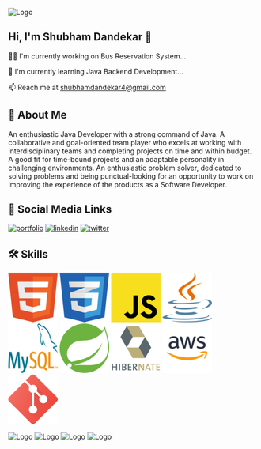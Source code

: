 ![Logo](https://www.careerguide.com/career/wp-content/uploads/2020/03/full-stack-development.gif)

## Hi, I'm Shubham Dandekar 👋

👩‍💻 I'm currently working on Bus Reservation System...

🧠 I'm currently learning Java Backend Development...

📫 Reach me at shubhamdandekar4@gmail.com

## 🚀 About Me

An enthusiastic Java Developer with a strong command of Java.
A collaborative and goal-oriented team player who excels at
working with interdisciplinary teams and completing projects
on time and within budget. A good fit for time-bound projects
and an adaptable personality in challenging environments. An
enthusiastic problem solver, dedicated to solving problems and
being punctual-looking for an opportunity to work on improving
the experience of the products as a Software Developer.

## 🔗 Social Media Links

[![portfolio](https://img.shields.io/badge/my_portfolio-000?style=for-the-badge&logo=ko-fi&logoColor=white)](https://shubham-dandekar.github.io/)
[![linkedin](https://img.shields.io/badge/linkedin-0A66C2?style=for-the-badge&logo=linkedin&logoColor=white)](https://www.linkedin.com/in/shubham-dandekar/)
[![twitter](https://img.shields.io/badge/twitter-1DA1F2?style=for-the-badge&logo=twitter&logoColor=white)](https://twitter.com/)

## 🛠 Skills

<img src="./Logo/html-icon.png" alt="">
<img src="./Logo/css-icon.png" alt="">
<img src="./Logo/javascript-icon.png" alt="">
<img src="./Logo/java-icon.png" alt="">
<img src="./Logo/mysql-icon.png" alt="">
<img src="./Logo/spring-icon.png" alt="">
<img src="./Logo/hibernate-icon.png" alt="">
<img src="./Logo/aws-icon.png" alt="">
<img src="./Logo/git.png" alt="">

![Logo](https://github-readme-stats.vercel.app/api?username=Shubham-Dandekar&theme=default&hide_border=false&include_all_commits=false&count_private=false)
![Logo](https://github-readme-streak-stats.herokuapp.com/?user=Shubham-Dandekar&theme=default&hide_border=false)
![Logo](https://github-readme-stats.vercel.app/api/top-langs/?username=Shubham-Dandekar&card_width=500&theme=default&hide_border=false&include_all_commits=false&count_private=false&layout=compact)
![Logo](https://github-profile-trophy.vercel.app/?username=Shubham-Dandekar&theme=dracula&no-frame=false&no-bg=false&margin-w=4)
